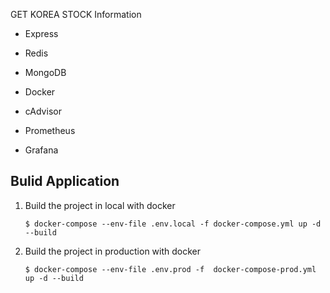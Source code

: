 GET KOREA STOCK Information

- Express
- Redis
- MongoDB
- Docker

- cAdvisor
- Prometheus
- Grafana

## Bulid Application

1. Build the project in local with docker
    ```code
    $ docker-compose --env-file .env.local -f docker-compose.yml up -d --build
    ```
2. Build the project in production with docker
    ```code
    $ docker-compose --env-file .env.prod -f  docker-compose-prod.yml up -d --build
    ```